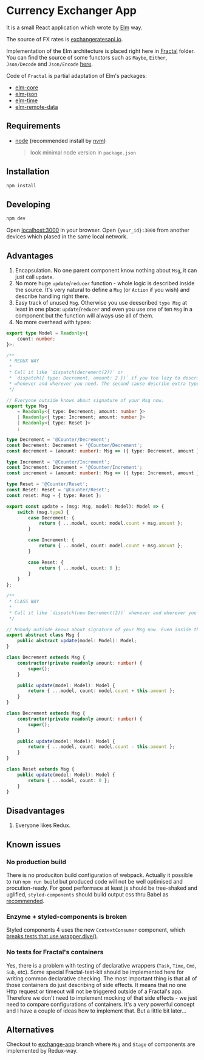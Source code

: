# Currency Exchanger App

It is a small React application which wrote by [Elm][elm-lang] way.

The source of FX rates is [exchangeratesapi.io][exchangeratesapi.io].

Implementation of the Elm architecture is placed right here in [Fractal](/src/Fractal) folder.
You can find the source of some functors such as
`Maybe`, `Either`, `Json/Decode` and `Json/Encode` [here][owanturist-maybe].

Code of `Fractal` is partial adaptation of Elm's packages:
  - [elm-core][elm-core]
  - [elm-json][elm-json]
  - [elm-time][elm-time]
  - [elm-remote-data][elm-remote-data]

## Requirements
- [node][node-install] (recommended install by [nvm][nvm-install])
  > look minimal node version in `package.json`

## Installation
```bash
npm install
```

## Developing
```bash
npm dev
```

Open [localhost:3000](http://localhost:3000/) in your browser.
Open `{your_id}:3000` from another devices which plased in the same local network.

## Advantages

1. Encapsulation. No one parent component know nothing about `Msg`, it can just call `update`.
1. No more huge `update`/`reducer` function - whole logic is described inside the source.
It's very natural to define a `Msg` (or `Action` if you wish) and describe handling right there.
1. Easy track of unused `Msg`. Otherwise you use deescribed `type Msg` at least in one place: 
`update`/`reducer` and even you use one of ten `Msg` in a component but the function will 
always use all of them.
1. No more overhead with types:
```ts
export type Model = Readonly<{
    count: number;
}>;

/**
 * REDUX WAY
 *
 * Call it like `dispatch(decrement(2))` or
 * `dispatch({ type: Decrement, amount: 2 })` if you too lazy to describe shortcuts
 * whenever and wherever you need. The second cause describe extra type sometimes.
 */

// Everyone outside knows about signature of your Msg now.
export type Msg
    = Readonly<{ type: Decrement; amount: number }>
    | Readonly<{ type: Increment; amount: number }>
    | Readonly<{ type: Reset }>
    ;

type Decrement = '@Counter/Decrement';
const Decrement: Decrement = '@Counter/Decrement';
const decrement = (amount: number): Msg => ({ type: Decrement, amount });

type Increment = '@Counter/Increment';
const Increment: Increment = '@Counter/Increment';
const increment = (amount: number): Msg => ({ type: Increment, amount });

type Reset = '@Counter/Reset';
const Reset: Reset = '@Counter/Reset';
const reset: Msg = { type: Reset };

export const update = (msg: Msg, model: Model): Model => {
    switch (msg.type) {
        case Decrement: {
            return { ...model, count: model.count + msg.amount };
        }

        case Increment: {
            return { ...model, count: model.count + msg.amount };
        }

        case Reset: {
            return { ...model, count: 0 };
        }
    }
};

/**
 * CLASS WAY
 *
 * Call it like `dispatch(new Decrement(2))` whenever and wherever you need
 */

// Nobody outisde knows about signature of your Msg now. Even inside the module.
export abstract class Msg {
    public abstract update(model: Model): Model;
}

class Decrement extends Msg {
    constructor(private readonly amount: number) {
        super();
    }

    public update(model: Model): Model {
        return { ...model, count: model.count + this.amount };
    }
}

class Decrement extends Msg {
    constructor(private readonly amount: number) {
        super();
    }

    public update(model: Model): Model {
        return { ...model, count: model.count - this.amount };
    }
}

class Reset extends Msg {
    public update(model: Model): Model {
        return { ...model, count: 0 };
    }
}
```

## Disadvantages

1. Everyone likes Redux.

## Known issues

### No production build

There is no produciton build configuration of webpack.
Actually it possible to run `npm run build` but produced code will not be well optimised
and procution-ready.
For good performace at least js should be tree-shaked and uglified,
`styled-components` should build output css thru Babel as 
[recommended][styled-component-installation].

### Enzyme + styled-components is broken

Styled components 4 uses the new `ContextConsumer` component, 
which [breaks tests that use wrapper.dive()](https://github.com/airbnb/enzyme/issues/1647).

### No tests for Fractal's containers

Yes, there is a problem with testing of declarative wrappers (`Task`, `Time`, `Cmd`, `Sub`, etc).
Some special Fractal-test-kit should be implemented here for writing common 
declarative checking. The most important thing is that all of those containers do 
just describing of side effects. It means that no one Http request or timeout will not 
be triggered outside of a Fractal's app. Therefore we don't need to implement mocking of 
that side effects - we just need to compare configurations of containers.
It's a very powerful concept and I have a couple of ideas how to implement that.
But a little bit later...

## Alternatives

Checkout to [exchange-app][exchange-app] branch where `Msg` and `Stage`
of components are implemented by Redux-way.

[exchangeratesapi.io]: https://exchangeratesapi.io
[elm-lang]: http://elm-lang.org
[owanturist-maybe]: https://github.com/owanturist/Maybe
[elm-core]: https://package.elm-lang.org/packages/elm/core/latest
[elm-json]: https://package.elm-lang.org/packages/elm/json/latest
[elm-time]: https://package.elm-lang.org/packages/elm/time/latest
[elm-remote-data]: https://package.elm-lang.org/packages/krisajenkins/remotedata/latest
[node-install]: https://nodejs.org/en/download/
[nvm-install]: https://github.com/creationix/nvm#installation
[styled-component-installation]: https://www.styled-components.com/docs/basics#installation
[exchange-app]: https://github.com/owanturist/counter-elm-way/tree/exchange-app
